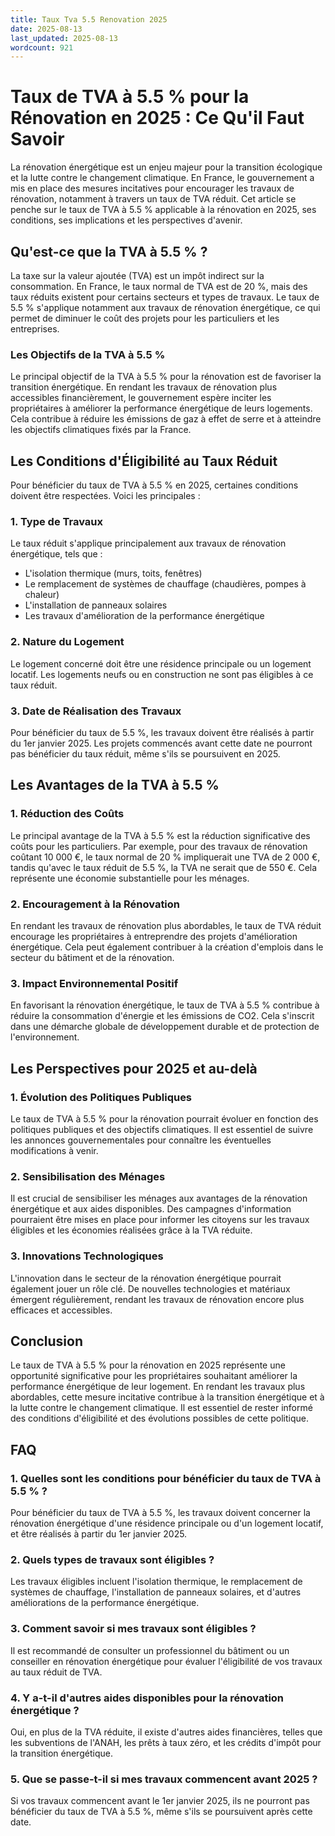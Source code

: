 ```yaml
---
title: Taux Tva 5.5 Renovation 2025
date: 2025-08-13
last_updated: 2025-08-13
wordcount: 921
---
```


# Taux de TVA à 5.5 % pour la Rénovation en 2025 : Ce Qu'il Faut Savoir

La rénovation énergétique est un enjeu majeur pour la transition écologique et la lutte contre le changement climatique. En France, le gouvernement a mis en place des mesures incitatives pour encourager les travaux de rénovation, notamment à travers un taux de TVA réduit. Cet article se penche sur le taux de TVA à 5.5 % applicable à la rénovation en 2025, ses conditions, ses implications et les perspectives d'avenir.

## Qu'est-ce que la TVA à 5.5 % ?

La taxe sur la valeur ajoutée (TVA) est un impôt indirect sur la consommation. En France, le taux normal de TVA est de 20 %, mais des taux réduits existent pour certains secteurs et types de travaux. Le taux de 5.5 % s'applique notamment aux travaux de rénovation énergétique, ce qui permet de diminuer le coût des projets pour les particuliers et les entreprises.

### Les Objectifs de la TVA à 5.5 %

Le principal objectif de la TVA à 5.5 % pour la rénovation est de favoriser la transition énergétique. En rendant les travaux de rénovation plus accessibles financièrement, le gouvernement espère inciter les propriétaires à améliorer la performance énergétique de leurs logements. Cela contribue à réduire les émissions de gaz à effet de serre et à atteindre les objectifs climatiques fixés par la France.

## Les Conditions d'Éligibilité au Taux Réduit

Pour bénéficier du taux de TVA à 5.5 % en 2025, certaines conditions doivent être respectées. Voici les principales :

### 1. Type de Travaux

Le taux réduit s'applique principalement aux travaux de rénovation énergétique, tels que :

- L'isolation thermique (murs, toits, fenêtres)
- Le remplacement de systèmes de chauffage (chaudières, pompes à chaleur)
- L'installation de panneaux solaires
- Les travaux d'amélioration de la performance énergétique

### 2. Nature du Logement

Le logement concerné doit être une résidence principale ou un logement locatif. Les logements neufs ou en construction ne sont pas éligibles à ce taux réduit.

### 3. Date de Réalisation des Travaux

Pour bénéficier du taux de 5.5 %, les travaux doivent être réalisés à partir du 1er janvier 2025. Les projets commencés avant cette date ne pourront pas bénéficier du taux réduit, même s'ils se poursuivent en 2025.

## Les Avantages de la TVA à 5.5 %

### 1. Réduction des Coûts

Le principal avantage de la TVA à 5.5 % est la réduction significative des coûts pour les particuliers. Par exemple, pour des travaux de rénovation coûtant 10 000 €, le taux normal de 20 % impliquerait une TVA de 2 000 €, tandis qu'avec le taux réduit de 5.5 %, la TVA ne serait que de 550 €. Cela représente une économie substantielle pour les ménages.

### 2. Encouragement à la Rénovation

En rendant les travaux de rénovation plus abordables, le taux de TVA réduit encourage les propriétaires à entreprendre des projets d'amélioration énergétique. Cela peut également contribuer à la création d'emplois dans le secteur du bâtiment et de la rénovation.

### 3. Impact Environnemental Positif

En favorisant la rénovation énergétique, le taux de TVA à 5.5 % contribue à réduire la consommation d'énergie et les émissions de CO2. Cela s'inscrit dans une démarche globale de développement durable et de protection de l'environnement.

## Les Perspectives pour 2025 et au-delà

### 1. Évolution des Politiques Publiques

Le taux de TVA à 5.5 % pour la rénovation pourrait évoluer en fonction des politiques publiques et des objectifs climatiques. Il est essentiel de suivre les annonces gouvernementales pour connaître les éventuelles modifications à venir.

### 2. Sensibilisation des Ménages

Il est crucial de sensibiliser les ménages aux avantages de la rénovation énergétique et aux aides disponibles. Des campagnes d'information pourraient être mises en place pour informer les citoyens sur les travaux éligibles et les économies réalisées grâce à la TVA réduite.

### 3. Innovations Technologiques

L'innovation dans le secteur de la rénovation énergétique pourrait également jouer un rôle clé. De nouvelles technologies et matériaux émergent régulièrement, rendant les travaux de rénovation encore plus efficaces et accessibles.

## Conclusion

Le taux de TVA à 5.5 % pour la rénovation en 2025 représente une opportunité significative pour les propriétaires souhaitant améliorer la performance énergétique de leur logement. En rendant les travaux plus abordables, cette mesure incitative contribue à la transition énergétique et à la lutte contre le changement climatique. Il est essentiel de rester informé des conditions d'éligibilité et des évolutions possibles de cette politique.

## FAQ

### 1. Quelles sont les conditions pour bénéficier du taux de TVA à 5.5 % ?

Pour bénéficier du taux de TVA à 5.5 %, les travaux doivent concerner la rénovation énergétique d'une résidence principale ou d'un logement locatif, et être réalisés à partir du 1er janvier 2025.

### 2. Quels types de travaux sont éligibles ?

Les travaux éligibles incluent l'isolation thermique, le remplacement de systèmes de chauffage, l'installation de panneaux solaires, et d'autres améliorations de la performance énergétique.

### 3. Comment savoir si mes travaux sont éligibles ?

Il est recommandé de consulter un professionnel du bâtiment ou un conseiller en rénovation énergétique pour évaluer l'éligibilité de vos travaux au taux réduit de TVA.

### 4. Y a-t-il d'autres aides disponibles pour la rénovation énergétique ?

Oui, en plus de la TVA réduite, il existe d'autres aides financières, telles que les subventions de l'ANAH, les prêts à taux zéro, et les crédits d'impôt pour la transition énergétique.

### 5. Que se passe-t-il si mes travaux commencent avant 2025 ?

Si vos travaux commencent avant le 1er janvier 2025, ils ne pourront pas bénéficier du taux de TVA à 5.5 %, même s'ils se poursuivent après cette date.
